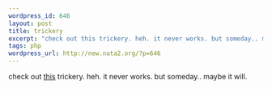 ```yaml
--- 
wordpress_id: 646
layout: post
title: trickery
excerpt: "check out this trickery. heh. it never works. but someday.. maybe it will. "
tags: php
wordpress_url: http://new.nata2.org/?p=646
---
```

check out <a href="http://dopeman.org/away.php">this</a> trickery. heh. it never works. but someday.. maybe it will. 
